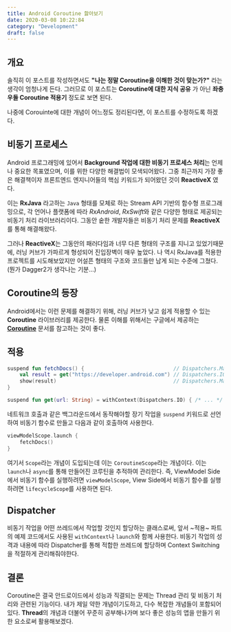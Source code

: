 ```yaml
---
title: Android Coroutine 핧아보기
date: 2020-03-08 10:22:84
category: "Development"
draft: false
---
```


## 개요

솔직히 이 포스트를 작성하면서도 **"나는 정말 Coroutine을 이해한 것이 맞는가?"** 라는 생각이 엄청나게 든다. 그러므로 이 포스트는 **Coroutine에 대한 지식 공유** 가 아닌 **좌충우돌 Coroutine 적용기** 정도로 보면 된다.

나중에 Corouinte에 대한 개념이 어느정도 정리된다면, 이 포스트를 수정하도록 하겠다.

## 비동기 프로세스

Android 프로그래밍에 있어서 **Background 작업에 대한 비동기 프로세스 처리**는 언제나 중요한 목표였으며, 이를 위한 다양한 해결법이 모색되어왔다. 그중 최근까지 가장 좋은 해결책이자 프론트엔드 엔지니어들의 핵심 키워드가 되어왔던 것이 **ReactiveX** 였다.

이는 **RxJava** 라고하는 `Java` 형태를 모체로 하는 Stream API 기반의 함수형 프로그래밍으로, 각 언어나 플랫폼에 따라 _RxAndroid_, *RxSwift*와 같은 다양한 형태로 제공되는 비동기 처리 라이브러리이다. 그동안 숱한 개발자들은 비동기 처리 문제를 **ReactiveX** 를 통해 해결해왔다.

그러나 **ReactiveX**는 그동안의 패러다임과 너무 다른 형태의 구조를 지니고 있었기때문에, 러닝 커브가 가파르게 형성되어 진입장벽이 매우 높았다. 나 역시 RxJava를 적용한 프로젝트를 시도해보았지만 어설픈 형태의 구조와 코드들만 남게 되는 수준에 그쳤다. (뭔가 Dagger2가 생각나는 기분...)

## Coroutine의 등장

Android에서는 이런 문제를 해결하기 위해, 러닝 커브가 낮고 쉽게 적용할 수 있는 **Coroutine** 라이브러리를 제공한다. 물론 이해를 위해서는 구글에서 제공하는 **[Coroutine](https://developer.android.com/kotlin/coroutines?hl=ko)** 문서를 참고하는 것이 좋다.

## 적용

```kotlin
suspend fun fetchDocs() {                             // Dispatchers.Main
    val result = get("https://developer.android.com") // Dispatchers.IO for `get`
    show(result)                                      // Dispatchers.Main
}

suspend fun get(url: String) = withContext(Dispatchers.IO) { /* ... */ }
```

네트워크 호출과 같은 백그라운드에서 동작해야할 장기 작업을 `suspend` 키워드로 선언하여 비동기 함수로 만들고 다음과 같이 호출하여 사용한다.

```kotlin
viewModelScope.launch {
    fetchDocs()
}
```

여기서 `Scope`라는 개념이 도입되는데 이는 `CoroutineScope`라는 개념이다. 이는 `launch`나 `async`를 통해 만들어진 코루틴을 추적하여 관리한다.
즉, ViewModel Side에서 비동기 함수를 실행하려면 `viewModelScope`, View Side에서 비동기 함수를 실행하려면 `lifecycleScope`를 사용하면 된다.

## Dispatcher

비동기 작업을 어떤 쓰레드에서 작업할 것인지 할당하는 클래스로써, 앞서 ~적용~ 파트의 예제 코드에서도 사용된 `withContext`나 `launch`와 함께 사용한다. 비동기 작업의 성격과 내용에 따라 Dispatcher를 통해 적합한 쓰레드에 할당하며 Context Switching을 적절하게 관리해줘야한다.

## 결론

Coroutine은 결국 안드로이드에서 성능과 직결되는 문제는 Thread 관리 및 비동기 처리와 관련된 기능이다. 내가 제일 약한 개념이기도하고, 다수 복잡한 개념들이 포함되어있다. **Thread**의 개념과 더불어 꾸준히 공부해나가며 보다 좋은 성능의 앱을 만들기 위한 요소로써 활용해보겠다.
